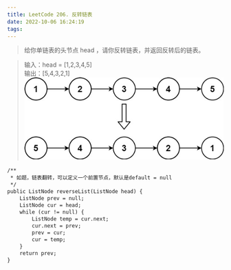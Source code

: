 ```yaml
---
title: LeetCode 206. 反转链表
date: 2022-10-06 16:24:19
tags:
---
```


> 给你单链表的头节点 head ，请你反转链表，并返回反转后的链表。


<!--more--> 

> 输入：head = [1,2,3,4,5]   
> 输出：[5,4,3,2,1]
> ![](../images/leetcode206/rev1ex1.jpg)
>
 

~~~
/**
 * 如题，链表翻转，可以定义一个前置节点，默认是default = null
 */
public ListNode reverseList(ListNode head) {
    ListNode prev = null;
    ListNode cur = head;
    while (cur != null) {
        ListNode temp = cur.next;
        cur.next = prev;
        prev = cur;
        cur = temp;
    }
    return prev;
}
~~~